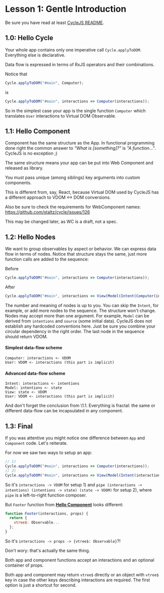 # Lesson 1: Gentle Introduction

Be sure you have read at least [CycleJS README](https://github.com/staltz/cycle).

## 1.0: Hello Cycle

Your whole app contains only one imperative call `Cycle.applyToDOM`. Everything else is declarative.

Data flow is expressed in terms of RxJS operators and their combinations.

Notice that

```js
Cycle.applyToDOM("#main", Computer);
```

is

```js
Cycle.applyToDOM("#main", interactions => Computer(interactions));
```

So in the simplest case your app is the single function `Computer` which
translates `User` interactions to Virtual DOM Observable.

## 1.1: Hello Component

Component has the same structure as the App. In functional programming done right
the common answer to *"What is [something]?"* is *"A function..."*.
CycleJS is no exception ;)

The same structure means your app can be put into Web Component and released as library.

You must pass unique (among siblings) key arguments into custom components.

This is different from, say, React, because Virtual DOM used by CycleJS has a different approach
to VDOM <-> DOM conversions.

Also be sure to check the requirements for WebComponent names:
https://github.com/staltz/cycle/issues/126

This may be changed later, as WC is a draft, not a spec.

## 1.2: Hello Nodes

We want to group observables by aspect or behavior.
We can express data flow in terms of nodes. Notice that structure stays the same,
just more function calls are added to the sequence:

Before

```js
Cycle.applyToDOM("#main", interactions => Computer(interactions));
```

After

```js
Cycle.applyToDOM("#main", interactions => View(Model(Intent(Computer(interactions)))));
```

The number and meaning of nodes is up to you. You can skip the `Intent`, for example, or add more nodes to the sequence.
The structure won't change. Nodes may accept more than one argument. For example, `Model` can
be derived from `intentions` and `source` (some initial data).
CycleJS does not establish any hardcoded conventions here. Just be sure you combine
your circular dependency in the right order. The last node in the sequence should return VDOM.

#### Simplest data-flow scheme

```
Computer: interactions <- VDOM
User: VDOM <- interactions (this part is implicit)
```

#### Advanced data-flow scheme

```
Intent: interactions <- intentions
Model: intentions <- state
View: state <- VDOM
User: VDOM <- interactions (this part is implicit)
```

And don't forget the conclusion from \1.1. Everything is fractal: the same or different
data-flow can be incapsulated in any component.

## 1.3: Final

If you was attentive you might notice one difference between `App` and `Component` code.
Let's reiterate.

For now we saw two ways to setup an app:
```js
// 1)
Cycle.applyToDOM("#main", interactions => Computer(interactions));
// 2)
Cycle.applyToDOM("#main", interactions => View(Model(Intent(interactions))));
```

So it's `interactions -> VDOM` for setup 1)
and `pipe (interactions -> intentions) (intentions -> state) (state -> VDOM)` for setup 2),
where `pipe` is a left-to-right function composer.

But `Footer` function from [**Hello Component**](#11-hello-component) looks different:

```js
function Footer(interactions, props) {
  return {
    vtree$: Observable...
  };
}
```

So it's `interactions -> props -> {vtree$: Observable}`?!

Don't wory: that's actually the same thing.

Both app and component functions accept an interactions and an optional container of props.

Both app and component may return `vtree$` directly or an object with `vtree$` key
in case the other keys describing interactions are required. The first option is just a shortcut
for second.

